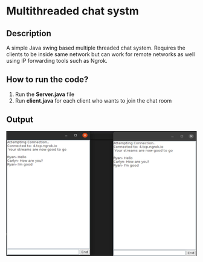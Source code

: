 # Multithreaded chat systm

## Description
A simple Java swing based multiple threaded chat system. Requires the clients to be inside same network but can work for remote networks as well using IP forwarding tools such as Ngrok.

## How to run the code?
1. Run the **Server.java** file
2. Run **client.java** for each client who wants to join the chat room

## Output

![chat demo](./output/chat.png "Example")


